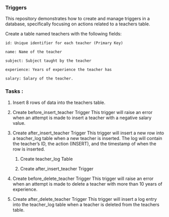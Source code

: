 ### Triggers
This repository demonstrates how to create and manage triggers in a database, specifically focusing on actions related to a teachers table. 

Create a table named teachers with the following fields:
  
    id: Unique identifier for each teacher (Primary Key)

    name: Name of the teacher

    subject: Subject taught by the teacher

    experience: Years of experience the teacher has

    salary: Salary of the teacher.
### Tasks :
1. Insert 8 rows of  data into the teachers table.

2. Create before_insert_teacher Trigger
This trigger will raise an error when an attempt is made to insert a teacher with a negative salary value.

3. Create after_insert_teacher Trigger
This trigger will insert a new row into a teacher_log table when a new teacher is inserted. The log will contain the teacher’s ID, the action (INSERT), and the timestamp of when the row is inserted.

   1.  Create teacher_log Table

   2.  Create after_insert_teacher Trigger

4. Create before_delete_teacher Trigger
This trigger will raise an error when an attempt is made to delete a teacher with more than 10 years of experience.

5. Create after_delete_teacher Trigger
This trigger will insert a log entry into the teacher_log table when a teacher is deleted from the teachers table.

